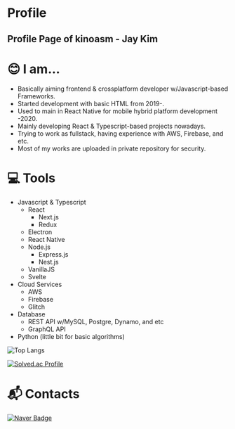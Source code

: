 # Profile

## Profile Page of kinoasm - Jay Kim

# :blush: I am... 

  - Basically aiming frontend & crossplatform developer w/Javascript-based Frameworks.
  - Started development with basic HTML from 2019-.
  - Used to main in React Native for mobile hybrid platform development -2020.
  - Mainly developing React & Typescript-based projects nowadays.
  - Trying to work as fullstack, having experience with AWS, Firebase, and etc.
  - Most of my works are uploaded in private repository for security.

# :computer: Tools

  - Javascript & Typescript
    - React
      - Next.js
      - Redux
    - Electron
    - React Native
    - Node.js
      - Express.js
      - Nest.js
    - VanillaJS
    - Svelte
  - Cloud Services
    - AWS
    - Firebase
    - Glitch
  - Database
    - REST API w/MySQL, Postgre, Dynamo, and etc
    - GraphQL API
  - Python (little bit for basic algorithms)



![Top Langs](https://github-readme-stats.vercel.app/api/top-langs/?username=kinoasm&layout=compact&theme=onedark)

[![Solved.ac Profile](http://mazassumnida.wtf/api/v2/generate_badge?boj=crayonpie1)](https://solved.ac/crayonpie1/)


# :mailbox_with_mail: Contacts

[![Naver Badge](https://img.shields.io/badge/Naver-03C75A?style=flat-square&logo=Naver&logoColor=white&link=mailto:jykim1211@naver.com)](mailto:jykim1211@naver.com)
